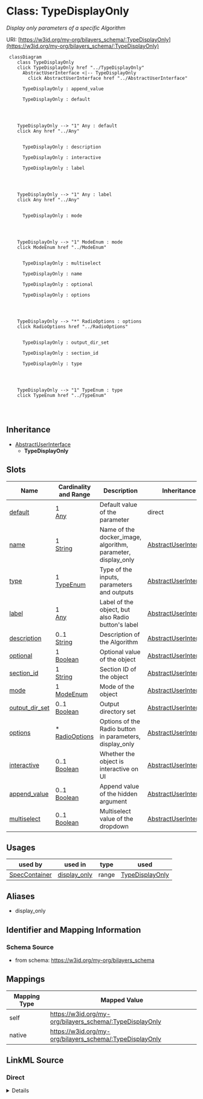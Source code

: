 

# Class: TypeDisplayOnly


_Display only parameters of a specific Algorithm_





URI: [https://w3id.org/my-org/bilayers_schema/:TypeDisplayOnly](https://w3id.org/my-org/bilayers_schema/:TypeDisplayOnly)






```mermaid
 classDiagram
    class TypeDisplayOnly
    click TypeDisplayOnly href "../TypeDisplayOnly"
      AbstractUserInterface <|-- TypeDisplayOnly
        click AbstractUserInterface href "../AbstractUserInterface"
      
      TypeDisplayOnly : append_value
        
      TypeDisplayOnly : default
        
          
    
    
    TypeDisplayOnly --> "1" Any : default
    click Any href "../Any"

        
      TypeDisplayOnly : description
        
      TypeDisplayOnly : interactive
        
      TypeDisplayOnly : label
        
          
    
    
    TypeDisplayOnly --> "1" Any : label
    click Any href "../Any"

        
      TypeDisplayOnly : mode
        
          
    
    
    TypeDisplayOnly --> "1" ModeEnum : mode
    click ModeEnum href "../ModeEnum"

        
      TypeDisplayOnly : multiselect
        
      TypeDisplayOnly : name
        
      TypeDisplayOnly : optional
        
      TypeDisplayOnly : options
        
          
    
    
    TypeDisplayOnly --> "*" RadioOptions : options
    click RadioOptions href "../RadioOptions"

        
      TypeDisplayOnly : output_dir_set
        
      TypeDisplayOnly : section_id
        
      TypeDisplayOnly : type
        
          
    
    
    TypeDisplayOnly --> "1" TypeEnum : type
    click TypeEnum href "../TypeEnum"

        
      
```





## Inheritance
* [AbstractUserInterface](AbstractUserInterface.md)
    * **TypeDisplayOnly**



## Slots

| Name | Cardinality and Range | Description | Inheritance |
| ---  | --- | --- | --- |
| [default](default.md) | 1 <br/> [Any](Any.md) | Default value of the parameter | direct |
| [name](name.md) | 1 <br/> [String](String.md) | Name of the docker_image, algorithm, parameter, display_only | [AbstractUserInterface](AbstractUserInterface.md) |
| [type](type.md) | 1 <br/> [TypeEnum](TypeEnum.md) | Type of the inputs, parameters and outputs | [AbstractUserInterface](AbstractUserInterface.md) |
| [label](label.md) | 1 <br/> [Any](Any.md) | Label of the object, but also Radio button's label | [AbstractUserInterface](AbstractUserInterface.md) |
| [description](description.md) | 0..1 <br/> [String](String.md) | Description of the Algorithm | [AbstractUserInterface](AbstractUserInterface.md) |
| [optional](optional.md) | 1 <br/> [Boolean](Boolean.md) | Optional value of the object | [AbstractUserInterface](AbstractUserInterface.md) |
| [section_id](section_id.md) | 1 <br/> [String](String.md) | Section ID of the object | [AbstractUserInterface](AbstractUserInterface.md) |
| [mode](mode.md) | 1 <br/> [ModeEnum](ModeEnum.md) | Mode of the object | [AbstractUserInterface](AbstractUserInterface.md) |
| [output_dir_set](output_dir_set.md) | 0..1 <br/> [Boolean](Boolean.md) | Output directory set | [AbstractUserInterface](AbstractUserInterface.md) |
| [options](options.md) | * <br/> [RadioOptions](RadioOptions.md) | Options of the Radio button in parameters, display_only | [AbstractUserInterface](AbstractUserInterface.md) |
| [interactive](interactive.md) | 0..1 <br/> [Boolean](Boolean.md) | Whether the object is interactive on UI | [AbstractUserInterface](AbstractUserInterface.md) |
| [append_value](append_value.md) | 0..1 <br/> [Boolean](Boolean.md) | Append value of the hidden argument | [AbstractUserInterface](AbstractUserInterface.md) |
| [multiselect](multiselect.md) | 0..1 <br/> [Boolean](Boolean.md) | Multiselect value of the dropdown | [AbstractUserInterface](AbstractUserInterface.md) |





## Usages

| used by | used in | type | used |
| ---  | --- | --- | --- |
| [SpecContainer](SpecContainer.md) | [display_only](display_only.md) | range | [TypeDisplayOnly](TypeDisplayOnly.md) |




## Aliases


* display_only



## Identifier and Mapping Information







### Schema Source


* from schema: https://w3id.org/my-org/bilayers_schema




## Mappings

| Mapping Type | Mapped Value |
| ---  | ---  |
| self | https://w3id.org/my-org/bilayers_schema/:TypeDisplayOnly |
| native | https://w3id.org/my-org/bilayers_schema/:TypeDisplayOnly |







## LinkML Source

<!-- TODO: investigate https://stackoverflow.com/questions/37606292/how-to-create-tabbed-code-blocks-in-mkdocs-or-sphinx -->

### Direct

<details>
```yaml
name: TypeDisplayOnly
description: Display only parameters of a specific Algorithm
from_schema: https://w3id.org/my-org/bilayers_schema
aliases:
- display_only
is_a: AbstractUserInterface
slots:
- default

```
</details>

### Induced

<details>
```yaml
name: TypeDisplayOnly
description: Display only parameters of a specific Algorithm
from_schema: https://w3id.org/my-org/bilayers_schema
aliases:
- display_only
is_a: AbstractUserInterface
attributes:
  default:
    name: default
    description: Default value of the parameter
    from_schema: https://w3id.org/my-org/bilayers_schema
    rank: 1000
    alias: default
    owner: TypeDisplayOnly
    domain_of:
    - AbstractWorkflowDetails
    - TypeParameter
    - TypeDisplayOnly
    range: Any
    required: true
  name:
    name: name
    description: Name of the docker_image, algorithm, parameter, display_only
    from_schema: https://w3id.org/my-org/bilayers_schema
    rank: 1000
    alias: name
    owner: TypeDisplayOnly
    domain_of:
    - AbstractWorkflowDetails
    - AbstractUserInterface
    - ExecFunction
    - DockerImage
    - TypeCitations
    range: string
    required: true
  type:
    name: type
    description: Type of the inputs, parameters and outputs
    from_schema: https://w3id.org/my-org/bilayers_schema
    rank: 1000
    alias: type
    owner: TypeDisplayOnly
    domain_of:
    - AbstractWorkflowDetails
    - AbstractUserInterface
    range: TypeEnum
    required: true
  label:
    name: label
    description: Label of the object, but also Radio button's label
    from_schema: https://w3id.org/my-org/bilayers_schema
    rank: 1000
    alias: label
    owner: TypeDisplayOnly
    domain_of:
    - AbstractWorkflowDetails
    - AbstractUserInterface
    - RadioOptions
    range: Any
    required: true
  description:
    name: description
    description: Description of the Algorithm
    from_schema: https://w3id.org/my-org/bilayers_schema
    rank: 1000
    alias: description
    owner: TypeDisplayOnly
    domain_of:
    - AbstractWorkflowDetails
    - AbstractUserInterface
    - TypeCitations
    range: string
  optional:
    name: optional
    description: Optional value of the object
    from_schema: https://w3id.org/my-org/bilayers_schema
    rank: 1000
    alias: optional
    owner: TypeDisplayOnly
    domain_of:
    - AbstractWorkflowDetails
    - AbstractUserInterface
    range: boolean
    required: true
  section_id:
    name: section_id
    description: Section ID of the object
    from_schema: https://w3id.org/my-org/bilayers_schema
    rank: 1000
    alias: section_id
    owner: TypeDisplayOnly
    domain_of:
    - AbstractWorkflowDetails
    - AbstractUserInterface
    range: string
    required: true
  mode:
    name: mode
    description: Mode of the object
    from_schema: https://w3id.org/my-org/bilayers_schema
    rank: 1000
    alias: mode
    owner: TypeDisplayOnly
    domain_of:
    - AbstractWorkflowDetails
    - AbstractUserInterface
    range: ModeEnum
    required: true
  output_dir_set:
    name: output_dir_set
    description: Output directory set
    from_schema: https://w3id.org/my-org/bilayers_schema
    rank: 1000
    alias: output_dir_set
    owner: TypeDisplayOnly
    domain_of:
    - AbstractUserInterface
    range: boolean
    required: false
  options:
    name: options
    description: Options of the Radio button in parameters, display_only
    from_schema: https://w3id.org/my-org/bilayers_schema
    rank: 1000
    alias: options
    owner: TypeDisplayOnly
    domain_of:
    - AbstractUserInterface
    range: RadioOptions
    required: false
    multivalued: true
  interactive:
    name: interactive
    description: Whether the object is interactive on UI
    from_schema: https://w3id.org/my-org/bilayers_schema
    rank: 1000
    alias: interactive
    owner: TypeDisplayOnly
    domain_of:
    - AbstractUserInterface
    range: boolean
    required: false
  append_value:
    name: append_value
    description: Append value of the hidden argument
    from_schema: https://w3id.org/my-org/bilayers_schema
    rank: 1000
    alias: append_value
    owner: TypeDisplayOnly
    domain_of:
    - AbstractUserInterface
    - HiddenArgs
    range: boolean
    required: false
  multiselect:
    name: multiselect
    description: Multiselect value of the dropdown
    from_schema: https://w3id.org/my-org/bilayers_schema
    rank: 1000
    alias: multiselect
    owner: TypeDisplayOnly
    domain_of:
    - AbstractUserInterface
    range: boolean
    required: false

```
</details>